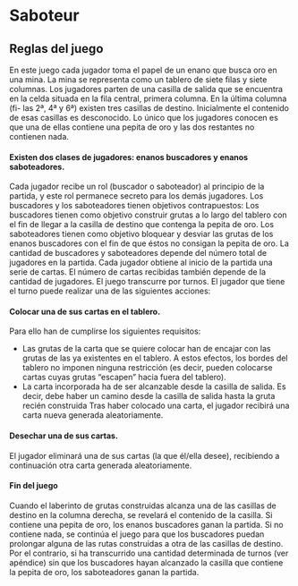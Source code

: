 # Saboteur
## Reglas del juego
En este juego cada jugador toma el papel de un enano que busca oro en una mina. La mina se representa
como un tablero de siete filas y siete columnas. Los jugadores parten de una casilla de
salida que se encuentra en la celda situada en la fila central, primera columna. En la última columna (fi-
las 2ª, 4ª y 6ª) existen tres casillas de destino. Inicialmente el contenido de esas casillas es desconocido.
Lo único que los jugadores conocen es que una de ellas contiene una pepita de oro y las dos restantes
no contienen nada.
#### Existen dos clases de jugadores: enanos buscadores y enanos saboteadores. 
Cada jugador recibe un rol (buscador o saboteador) al principio de la partida, y este rol permanece secreto para los demás 
jugadores. Los buscadores y los saboteadores tienen objetivos contrapuestos:
Los buscadores tienen como objetivo construir grutas a lo largo del tablero con el fin de llegar a
la casilla de destino que contenga la pepita de oro.
Los saboteadores tienen como objetivo bloquear y desviar las grutas de los enanos buscadores
con el fin de que éstos no consigan la pepita de oro.
La cantidad de buscadores y saboteadores depende del número total de jugadores en la partida. Cada jugador obtiene al 
inicio de la partida una serie de cartas. El número de cartas recibidas también depende de la cantidad de jugadores. El
juego transcurre por turnos. El jugador que tiene el turno puede realizar una de las siguientes acciones:
#### Colocar una de sus cartas en el tablero.
Para ello han de cumplirse los siguientes requisitos:
* Las grutas de la carta que se quiere colocar han de encajar con las grutas de las ya existentes
en el tablero. A estos efectos, los bordes del tablero no imponen ninguna
restricción (es decir, pueden colocarse cartas cuyas grutas “escapen” hacia fuera del tablero).
* La carta incorporada ha de ser alcanzable desde la casilla de salida. Es decir, debe haber un
camino desde la casilla de salida hasta la gruta recién construida
Tras haber colocado una carta, el jugador recibirá una carta nueva generada aleatoriamente.

#### Desechar una de sus cartas.
El jugador eliminará una de sus cartas (la que él/ella desee), recibiendo a continuación otra carta
generada aleatoriamente.

#### Fin del juego
Cuando el laberinto de grutas construidas alcanza una de las casillas de destino en la columna derecha,
se revelará el contenido de la casilla. Si contiene una pepita de oro, los enanos buscadores ganan la
partida. Si no contiene nada, se continúa el juego para que los buscadores puedan prolongar alguna de
las rutas construidas a otra de las casillas de destino. Por el contrario, si ha transcurrido una cantidad
determinada de turnos (ver apéndice) sin que los buscadores hayan alcanzado la casilla que contiene
la pepita de oro, los saboteadores ganan la partida.
